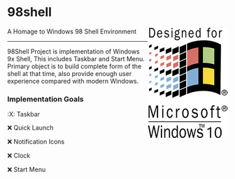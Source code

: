 # 98shell
<img align="right" src="https://github.com/0x00000FF/98shell/blob/master/docs/98shell-win10.png">
A Homage to Windows 98 Shell Environment

---

98Shell Project is implementation of Windows 9x Shell, This includes Taskbar and Start Menu. Primary object is to build complete form of the shell at that time, also provide enough user experience compared with modern Windows.

### Implementation Goals

:X: Taskbar

:x: Quick Launch

:x: Notification Icons

:x: Clock

:x: Start Menu
